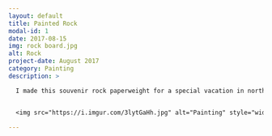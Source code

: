 ```yaml
---
layout: default
title: Painted Rock
modal-id: 1
date: 2017-08-15
img: rock board.jpg
alt: Rock
project-date: August 2017
category: Painting
description: >

  I made this souvenir rock paperweight for a special vacation in northern Minnesota. I used a rock I found on the shore of lake Superior, and used acrylic paint to do the landscape on it. After I finished the first one everyone loved it so much that I got requests to make them for others!


  <img src="https://i.imgur.com/3lytGaHh.jpg" alt="Painting" style="width: 80%;"/>

---
```

